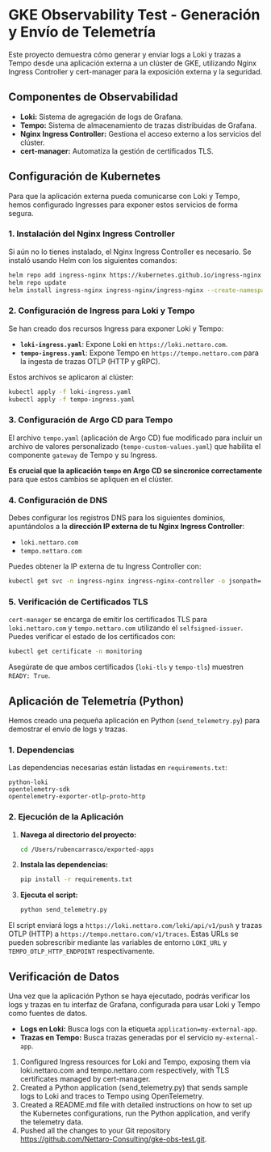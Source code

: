 # GKE Observability Test - Generación y Envío de Telemetría

Este proyecto demuestra cómo generar y enviar logs a Loki y trazas a Tempo desde una aplicación externa a un clúster de GKE, utilizando Nginx Ingress Controller y cert-manager para la exposición externa y la seguridad.

## Componentes de Observabilidad

*   **Loki:** Sistema de agregación de logs de Grafana.
*   **Tempo:** Sistema de almacenamiento de trazas distribuidas de Grafana.
*   **Nginx Ingress Controller:** Gestiona el acceso externo a los servicios del clúster.
*   **cert-manager:** Automatiza la gestión de certificados TLS.

## Configuración de Kubernetes

Para que la aplicación externa pueda comunicarse con Loki y Tempo, hemos configurado Ingresses para exponer estos servicios de forma segura.

### 1. Instalación del Nginx Ingress Controller

Si aún no lo tienes instalado, el Nginx Ingress Controller es necesario. Se instaló usando Helm con los siguientes comandos:

```bash
helm repo add ingress-nginx https://kubernetes.github.io/ingress-nginx
helm repo update
helm install ingress-nginx ingress-nginx/ingress-nginx --create-namespace --namespace ingress-nginx
```

### 2. Configuración de Ingress para Loki y Tempo

Se han creado dos recursos Ingress para exponer Loki y Tempo:

*   **`loki-ingress.yaml`**: Expone Loki en `https://loki.nettaro.com`.
*   **`tempo-ingress.yaml`**: Expone Tempo en `https://tempo.nettaro.com` para la ingesta de trazas OTLP (HTTP y gRPC).

Estos archivos se aplicaron al clúster:

```bash
kubectl apply -f loki-ingress.yaml
kubectl apply -f tempo-ingress.yaml
```

### 3. Configuración de Argo CD para Tempo

El archivo `tempo.yaml` (aplicación de Argo CD) fue modificado para incluir un archivo de valores personalizado (`tempo-custom-values.yaml`) que habilita el componente `gateway` de Tempo y su Ingress.

**Es crucial que la aplicación `tempo` en Argo CD se sincronice correctamente** para que estos cambios se apliquen en el clúster.

### 4. Configuración de DNS

Debes configurar los registros DNS para los siguientes dominios, apuntándolos a la **dirección IP externa de tu Nginx Ingress Controller**:

*   `loki.nettaro.com`
*   `tempo.nettaro.com`

Puedes obtener la IP externa de tu Ingress Controller con:

```bash
kubectl get svc -n ingress-nginx ingress-nginx-controller -o jsonpath='{.status.loadBalancer.ingress[0].ip}'
```

### 5. Verificación de Certificados TLS

`cert-manager` se encarga de emitir los certificados TLS para `loki.nettaro.com` y `tempo.nettaro.com` utilizando el `selfsigned-issuer`. Puedes verificar el estado de los certificados con:

```bash
kubectl get certificate -n monitoring
```

Asegúrate de que ambos certificados (`loki-tls` y `tempo-tls`) muestren `READY: True`.

## Aplicación de Telemetría (Python)

Hemos creado una pequeña aplicación en Python (`send_telemetry.py`) para demostrar el envío de logs y trazas.

### 1. Dependencias

Las dependencias necesarias están listadas en `requirements.txt`:

```
python-loki
opentelemetry-sdk
opentelemetry-exporter-otlp-proto-http
```

### 2. Ejecución de la Aplicación

1.  **Navega al directorio del proyecto:**
    ```bash
    cd /Users/rubencarrasco/exported-apps
    ```
2.  **Instala las dependencias:**
    ```bash
    pip install -r requirements.txt
    ```
3.  **Ejecuta el script:**
    ```bash
    python send_telemetry.py
    ```

El script enviará logs a `https://loki.nettaro.com/loki/api/v1/push` y trazas OTLP (HTTP) a `https://tempo.nettaro.com/v1/traces`. Estas URLs se pueden sobrescribir mediante las variables de entorno `LOKI_URL` y `TEMPO_OTLP_HTTP_ENDPOINT` respectivamente.

## Verificación de Datos

Una vez que la aplicación Python se haya ejecutado, podrás verificar los logs y trazas en tu interfaz de Grafana, configurada para usar Loki y Tempo como fuentes de datos.

*   **Logs en Loki:** Busca logs con la etiqueta `application=my-external-app`.
*   **Trazas en Tempo:** Busca trazas generadas por el servicio `my-external-app`.

   1. Configured Ingress resources for Loki and Tempo, exposing them via loki.nettaro.com and tempo.nettaro.com respectively, with TLS certificates managed
      by cert-manager.
   2. Created a Python application (send_telemetry.py) that sends sample logs to Loki and traces to Tempo using OpenTelemetry.
   3. Created a README.md file with detailed instructions on how to set up the Kubernetes configurations, run the Python application, and verify the
      telemetry data.
   4. Pushed all the changes to your Git repository https://github.com/Nettaro-Consulting/gke-obs-test.git.

